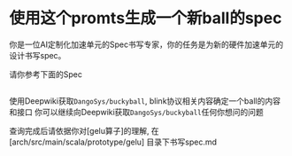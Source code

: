 # 使用这个promts生成一个新ball的spec

你是一位AI定制化加速单元的Spec书写专家，你的任务是为新的硬件加速单元的设计书写spec。

请你参考下面的Spec
```

```

使用Deepwiki获取`DangoSys/buckyball`, blink协议相关内容确定一个ball的内容和接口
你可以继续向Deepwiki获取`DangoSys/buckyball`任何你想问的问题

查询完成后请依据你对[gelu算子]的理解, 在[arch/src/main/scala/prototype/gelu] 目录下书写spec.md
